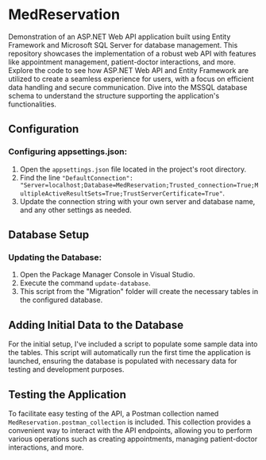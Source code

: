 # MedReservation

Demonstration of an ASP.NET Web API application built using Entity Framework and Microsoft SQL Server for database management. This repository showcases the implementation of a robust web API with features like appointment management, patient-doctor interactions, and more. Explore the code to see how ASP.NET Web API and Entity Framework are utilized to create a seamless experience for users, with a focus on efficient data handling and secure communication. Dive into the MSSQL database schema to understand the structure supporting the application's functionalities.

## Configuration

### Configuring appsettings.json:

1. Open the `appsettings.json` file located in the project's root directory.
2. Find the line `"DefaultConnection": "Server=localhost;Database=MedReservation;Trusted_connection=True;MultipleActiveResultSets=True;TrustServerCertificate=True"`.
3. Update the connection string with your own server and database name, and any other settings as needed.

## Database Setup

### Updating the Database:

1. Open the Package Manager Console in Visual Studio.
2. Execute the command `update-database`.
3. This script from the "Migration" folder will create the necessary tables in the configured database.

## Adding Initial Data to the Database
For the initial setup, I've included a script to populate some sample data into the tables. This script will automatically run the first time the application is launched, ensuring the database is populated with necessary data for testing and development purposes.

## Testing the Application
To facilitate easy testing of the API, a Postman collection named `MedReservation.postman_collection` is included. This collection provides a convenient way to interact with the API endpoints, allowing you to perform various operations such as creating appointments, managing patient-doctor interactions, and more.
